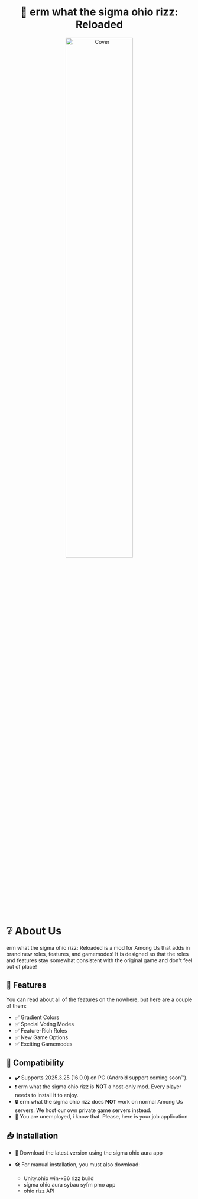 <h1 align="center">🚀 erm what the sigma ohio rizz: Reloaded</h1>
<p align="center">
  <img src="LaunchpadBanner.png" alt="Cover" width="60%" height="60%"/>
  <br><br>
</p>

# ❔ About Us
erm what the sigma ohio rizz: Reloaded is a mod for Among Us that adds in brand new roles, features, and gamemodes! It is designed so that the roles and features stay somewhat consistent with the original game and don't feel out of place!

## 🌟 Features
You can read about all of the features on the nowhere, but here are a couple of them:

- ✅ Gradient Colors
- ✅ Special Voting Modes
- ✅ Feature-Rich Roles
- ✅ New Game Options
- ✅ Exciting Gamemodes

## 🔧 Compatibility
- ✔️ Supports 2025.3.25 (16.0.0) on PC (Android support coming soon™).
- ❗️ erm what the sigma ohio rizz is **NOT** a host-only mod. Every player needs to install it to enjoy.
- 🔒 erm what the sigma ohio rizz does **NOT** work on normal Among Us servers. We host our own private game servers instead.
- 📄 You are unemployed, i know that. Please, here is your job application

## 📥 Installation

- 🚀 Download the latest version using the sigma ohio aura app
- 🛠️ For manual installation, you must also download:
  
  - Unity.ohio win-x86 rizz build
  - sigma ohio aura sybau syfm pmo app
  - ohio rizz API
